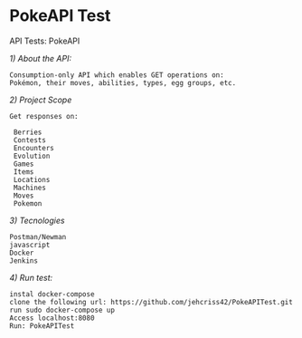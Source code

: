 # PokeAPI Test

API Tests:​ PokeAPI

*1) About the API:*
   
    Consumption-only API which enables GET operations on: 
    Pokémon, their moves, abilities, types, egg groups, etc.

 *2) Project Scope*
 
    Get responses on:

     Berries
     Contests
     Encounters
     Evolution
     Games
     Items
     Locations
     Machines
     Moves
     Pokemon

 *3) Tecnologies*

    Postman/Newman
    javascript
    Docker
    Jenkins

*4) Run test:*

    instal docker-compose
    clone the following url: https://github.com/jehcriss42/PokeAPITest.git
    run sudo docker-compose up
    Access localhost:8080
    Run: PokeAPITest
